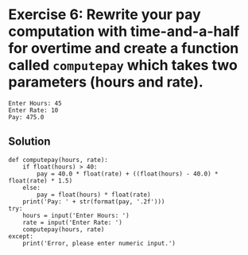 # Exercise 6: Rewrite your pay computation with time-and-a-half for overtime and create a function called `computepay` which takes two parameters (hours and rate).
```
Enter Hours: 45
Enter Rate: 10
Pay: 475.0
```
## Solution
```
def computepay(hours, rate):
	if float(hours) > 40:
		pay = 40.0 * float(rate) + ((float(hours) - 40.0) * float(rate) * 1.5)
	else:
		pay = float(hours) * float(rate)
	print('Pay: ' + str(format(pay, '.2f')))
try:
	hours = input('Enter Hours: ')
	rate = input('Enter Rate: ')
	computepay(hours, rate)
except:
	print('Error, please enter numeric input.')
```
